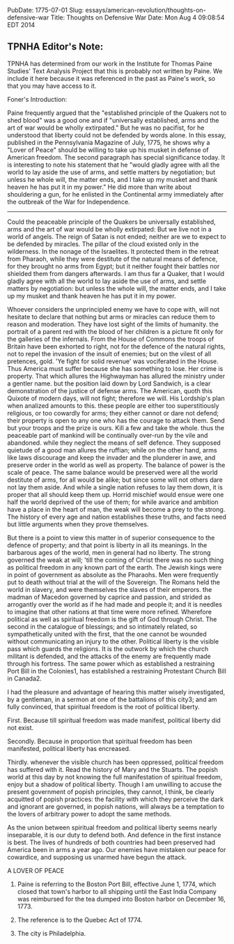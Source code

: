 PubDate: 1775-07-01
Slug: essays/american-revolution/thoughts-on-defensive-war
Title: Thoughts on Defensive War
Date: Mon Aug  4 09:08:54 EDT 2014

TPNHA Editor's Note: 
------
TPNHA has determined from our work in the Institute for Thomas Paine Studies' 
Text Analysis Project that this is probably not written by Paine. We include 
it here because it was referenced in the past as Paine's work, so that you may 
have access to it.


   Foner's Introduction:

   Paine frequently argued that the "established principle of the Quakers not
   to shed blood" was a good one and if "universally established, arms and
   the art of war would be wholly extirpated." But he was no pacifist, for he
   understood that liberty could not be defended by words alone. In this
   essay, published in the Pennsylvania Magazine of July, 1775, he shows why
   a "Lover of Peace" should be willing to take up his musket in defense of
   American freedom. The second paragraph has special significance today. It
   is interesting to note his statement that he "would gladly agree with all 
   the world to lay aside the use of arms, and settle matters by negotiation; 
   but unless he whole will, the matter ends, and I take up my musket and 
   thank heaven he has put it in my power." He did more than write about 
   shouldering a gun, for he enlisted in the Continental army immediately 
   after the outbreak of the War for Independence.

   *****************

   Could the peaceable principle of the Quakers be universally established,
   arms and the art of war would be wholly extirpated: But we live not in a
   world of angels. The reign of Satan is not ended; neither are we to expect
   to be defended by miracles. The pillar of the cloud existed only in the
   wilderness. In the nonage of the Israelites. It protected them in the
   retreat from Pharaoh, while they were destitute of the natural means of
   defence, for they brought no arms from Egypt; but it neither fought their
   battles nor shielded them from dangers afterwards. I am thus far a Quaker,
   that I would gladly agree with all the world to lay aside the use of arms,
   and settle matters by negotiation: but unless the whole will, the matter
   ends, and I take up my musket and thank heaven he has put it in my power. 

   Whoever considers the unprincipled enemy we have to cope with, will not
   hesitate to declare that nothing but arms or miracles can reduce them to
   reason and moderation. They have lost sight of the limits of humanity. the
   portrait of a parent red with the blood of her children is a picture fit
   only for the galleries of the infernals. From the House of Commons the
   troops of Britain have been exhorted to right, not for the defence of the
   natural rights, not to repel the invasion of the insult of enemies; but on
   the vilest of all pretences, gold. 'Ye fight for solid revenue' was
   vociferated in the House. Thus America must suffer because she has
   something to lose. Her crime is property. That which allures the
   Highwayman has allured the ministry under a gentler name. but the position
   laid down by Lord Sandwich, is a clear demonstration of the justice of
   defense arms. The American, quoth this Quixote of modern days, will not
   fight; therefore we will. His Lordship's plan when analized amounts to
   this. these people are either too superstitiously religious, or too
   cowardly for arms; they either cannot or dare not defend; their property
   is open to any one who has the courage to attack them. Send but your
   troops and the prize is ours. Kill a few and take the whole. thus the
   peaceable part of mankind will be continually over-run by the vile and
   abandoned. while they neglect the means of self defence. They supposed
   quietude of a good man allures the ruffian; while on the other hand, arms
   like laws discourage and keep the invader and the plunderer in awe, and
   preserve order in the world as well as property. The balance of power is
   the scale of peace. The same balance would be preserved were all the world
   destitute of arms, for all would be alike; but since some will not others
   dare not lay them aside. And while a single nation refuses to lay them
   down, it is proper that all should keep them up. Horrid mischief would
   ensue were one half the world deprived of the use of them; for while
   avarice and ambition have a place in the heart of man, the weak will
   become a prey to the strong. The history of every age and nation
   establishes these truths, and facts need but little arguments when they
   prove themselves.

   But there is a point to view this matter in of superior consequence to the
   defence of property; and that point is liberty in all its meanings. In the
   barbarous ages of the world, men in general had no liberty. The strong
   governed the weak at will; 'till the coming of Christ there was no such
   thing as political freedom in any known part of the earth. The Jewish
   kings were in point of government as absolute as the Pharaohs. Men were
   frequently put to death without trial at the will of the Sovereign. The
   Romans held the world in slavery, and were themselves the slaves of their
   emperors. the madman of Macedon governed by caprice and passion, and
   strided as arrogantly over the world as if he had made and people it; and
   it is needles to imagine that other nations at that time were more
   refined. Wherefore political as well as spiritual freedom is the gift of
   God through Christ. The second in the catalogue of blessings; and so
   intimately related, so sympathetically united with the first, that the one
   cannot be wounded without communicating an injury to the other. Political
   liberty is the visible pass which guards the religions. It is the outwork
   by which the church militant is defended, and the attacks of the enemy are
   frequently made through his fortress. The same power which as established
   a restraining Port Bill in the Colonies1, has established a restraining
   Protestant Church Bill in Canada2.

   I had the pleasure and advantage of hearing this matter wisely
   investigated, by a gentleman, in a sermon at one of the battalions of this
   city3; and am fully convinced, that spiritual freedom is the root of
   political liberty.

   First. Because till spiritual freedom was made manifest, political liberty
   did not exist.

   Secondly. Because in proportion that spiritual freedom has been
   manifested, political liberty has encreased.

   Thirdly. whenever the visible church has been oppressed, political freedom
   has suffered with it. Read the history of Mary and the Stuarts. The popish
   world at this day by not knowing the full manifestation of spiritual
   freedom, enjoy but a shadow of political liberty. Though I am unwilling to
   accuse the present government of popish principles, they cannot, I think,
   be clearly acquitted of popish practices: the facility with which they
   perceive the dark and ignorant are governed, in popish nations, will
   always be a temptation to the lovers of arbitrary power to adopt the same
   methods.

   As the union between spiritual freedom and political liberty seems nearly
   inseparable, it is our duty to defend both. And defence in the first
   instance is best. The lives of hundreds of both countries had been
   preserved had America been in arms a year ago. Our enemies have mistaken
   our peace for cowardice, and supposing us unarmed have begun the attack.

   A LOVER OF PEACE

   1.  Paine is referring to the Boston Port Bill, effective June 1, 1774,
   which closed that town's harbor to all shipping until the East India
   Company was reimbursed for the tea dumped into Boston harbor on December
   16, 1773.

   2. The reference is to the Quebec Act of 1774.

   3.  The city is Philadelphia.


